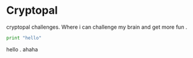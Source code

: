 # Cryptopal
cryptopal challenges.
Where i can challenge my brain and get more fun .
```python
print "hello"
```
hello .
<Enter> ahaha
